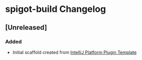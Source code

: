 <!-- Keep a Changelog guide -> https://keepachangelog.com -->

# spigot-build Changelog

## [Unreleased]
### Added
- Initial scaffold created from [IntelliJ Platform Plugin Template](https://github.com/JetBrains/intellij-platform-plugin-template)
